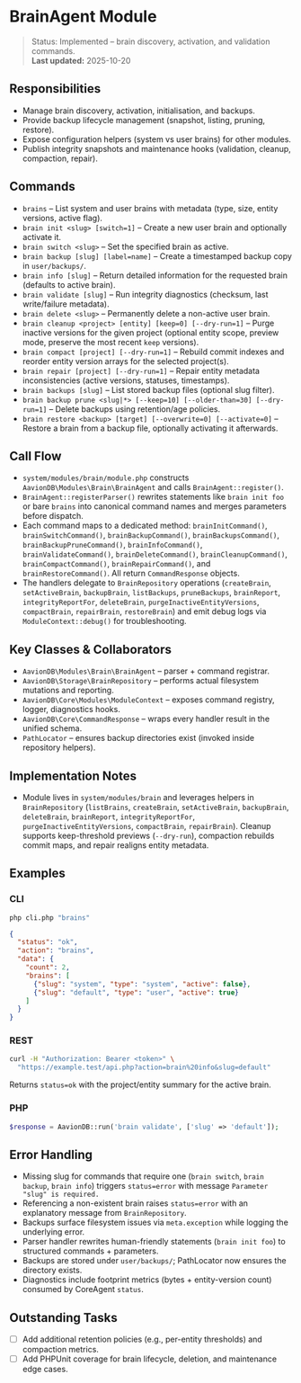 # BrainAgent Module

> Status: Implemented – brain discovery, activation, and validation commands.  
> **Last updated:** 2025-10-20

## Responsibilities
- Manage brain discovery, activation, initialisation, and backups.
- Provide backup lifecycle management (snapshot, listing, pruning, restore).
- Expose configuration helpers (system vs user brains) for other modules.
- Publish integrity snapshots and maintenance hooks (validation, cleanup, compaction, repair).

## Commands
- `brains` – List system and user brains with metadata (type, size, entity versions, active flag).
- `brain init <slug> [switch=1]` – Create a new user brain and optionally activate it.
- `brain switch <slug>` – Set the specified brain as active.
- `brain backup [slug] [label=name]` – Create a timestamped backup copy in `user/backups/`.
- `brain info [slug]` – Return detailed information for the requested brain (defaults to active brain).
- `brain validate [slug]` – Run integrity diagnostics (checksum, last write/failure metadata).
- `brain delete <slug>` – Permanently delete a non-active user brain.
- `brain cleanup <project> [entity] [keep=0] [--dry-run=1]` – Purge inactive versions for the given project (optional entity scope, preview mode, preserve the most recent `keep` versions).
- `brain compact [project] [--dry-run=1]` – Rebuild commit indexes and reorder entity version arrays for the selected project(s).
- `brain repair [project] [--dry-run=1]` – Repair entity metadata inconsistencies (active versions, statuses, timestamps).
- `brain backups [slug]` – List stored backup files (optional slug filter).
- `brain backup prune <slug|*> [--keep=10] [--older-than=30] [--dry-run=1]` – Delete backups using retention/age policies.
- `brain restore <backup> [target] [--overwrite=0] [--activate=0]` – Restore a brain from a backup file, optionally activating it afterwards.

## Call Flow
- `system/modules/brain/module.php` constructs `AavionDB\Modules\Brain\BrainAgent` and calls `BrainAgent::register()`.
- `BrainAgent::registerParser()` rewrites statements like `brain init foo` or bare `brains` into canonical command names and merges parameters before dispatch.
- Each command maps to a dedicated method: `brainInitCommand()`, `brainSwitchCommand()`, `brainBackupCommand()`, `brainBackupsCommand()`, `brainBackupPruneCommand()`, `brainInfoCommand()`, `brainValidateCommand()`, `brainDeleteCommand()`, `brainCleanupCommand()`, `brainCompactCommand()`, `brainRepairCommand()`, and `brainRestoreCommand()`. All return `CommandResponse` objects.
- The handlers delegate to `BrainRepository` operations (`createBrain`, `setActiveBrain`, `backupBrain`, `listBackups`, `pruneBackups`, `brainReport`, `integrityReportFor`, `deleteBrain`, `purgeInactiveEntityVersions`, `compactBrain`, `repairBrain`, `restoreBrain`) and emit debug logs via `ModuleContext::debug()` for troubleshooting.

## Key Classes & Collaborators
- `AavionDB\Modules\Brain\BrainAgent` – parser + command registrar.
- `AavionDB\Storage\BrainRepository` – performs actual filesystem mutations and reporting.
- `AavionDB\Core\Modules\ModuleContext` – exposes command registry, logger, diagnostics hooks.  
- `AavionDB\Core\CommandResponse` – wraps every handler result in the unified schema.  
- `PathLocator` – ensures backup directories exist (invoked inside repository helpers).

## Implementation Notes
- Module lives in `system/modules/brain` and leverages helpers in `BrainRepository` (`listBrains`, `createBrain`, `setActiveBrain`, `backupBrain`, `deleteBrain`, `brainReport`, `integrityReportFor`, `purgeInactiveEntityVersions`, `compactBrain`, `repairBrain`). Cleanup supports keep-threshold previews (`--dry-run`), compaction rebuilds commit maps, and repair realigns entity metadata.

## Examples

### CLI
```bash
php cli.php "brains"
```
```json
{
  "status": "ok",
  "action": "brains",
  "data": {
    "count": 2,
    "brains": [
      {"slug": "system", "type": "system", "active": false},
      {"slug": "default", "type": "user", "active": true}
    ]
  }
}
```

### REST
```bash
curl -H "Authorization: Bearer <token>" \
  "https://example.test/api.php?action=brain%20info&slug=default"
```
Returns `status=ok` with the project/entity summary for the active brain.

### PHP
```php
$response = AavionDB::run('brain validate', ['slug' => 'default']);
```

## Error Handling
- Missing slug for commands that require one (`brain switch`, `brain backup`, `brain info`) triggers `status=error` with message `Parameter "slug" is required.`
- Referencing a non-existent brain raises `status=error` with an explanatory message from `BrainRepository`.
- Backups surface filesystem issues via `meta.exception` while logging the underlying error.
- Parser handler rewrites human-friendly statements (`brain init foo`) to structured commands + parameters.
- Backups are stored under `user/backups/`; PathLocator now ensures the directory exists.
- Diagnostics include footprint metrics (bytes + entity-version count) consumed by CoreAgent `status`.

## Outstanding Tasks
- [ ] Add additional retention policies (e.g., per-entity thresholds) and compaction metrics.
- [ ] Add PHPUnit coverage for brain lifecycle, deletion, and maintenance edge cases.
